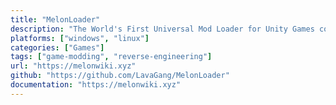 ```yaml
---
title: "MelonLoader"
description: "The World's First Universal Mod Loader for Unity Games compatible with both Il2Cpp and Mono."
platforms: ["windows", "linux"]
categories: ["Games"]
tags: ["game-modding", "reverse-engineering"]
url: "https://melonwiki.xyz"
github: "https://github.com/LavaGang/MelonLoader"
documentation: "https://melonwiki.xyz"
---
```

